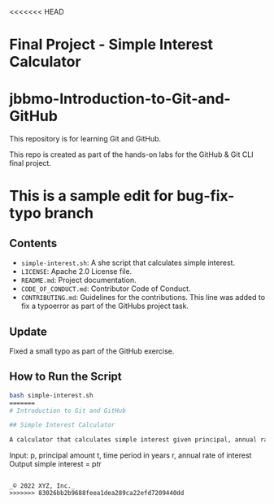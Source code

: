 <<<<<<< HEAD
# Final Project - Simple Interest Calculator
# jbbmo-Introduction-to-Git-and-GitHub

This repository is for learning Git and GitHub.

This repo is created as part of the hands-on labs for the GitHub & Git CLI final project.
# This is a sample edit for bug-fix-typo branch

## Contents
- `simple-interest.sh`: A she script that calculates simple interest.
- `LICENSE`: Apache 2.0 License file.
- `README.md`: Project documentation.
- `CODE_OF_CONDUCT.md`: Contributor Code of Conduct.
- `CONTRIBUTING.md`: Guidelines for the  contributions.
This line was added to fix a typoerror as part of the GitHubs project task.
## Update
Fixed a small typo as part of the GitHub exercise.


## How to Run the Script
```bash
bash simple-interest.sh
=======
# Introduction to Git and GitHub

## Simple Interest Calculator

A calculator that calculates simple interest given principal, annual rate of interest and time period in years.

```
Input:
   p, principal amount
   t, time period in years
   r, annual rate of interest
Output
   simple interest = p*t*r
```

_© 2022 XYZ, Inc._
>>>>>>> 83026bb2b9688feea1dea289ca22efd7209440dd
